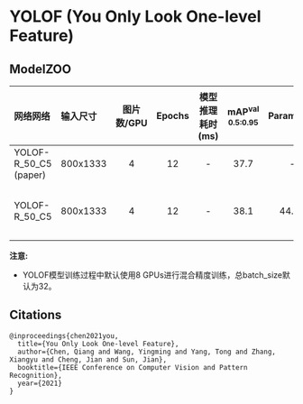 # YOLOF (You Only Look One-level Feature)

## ModelZOO

| 网络网络                | 输入尺寸   | 图片数/GPU | Epochs | 模型推理耗时(ms) | mAP<sup>val<br>0.5:0.95  | Params(M) | FLOPs(G) |    下载链接       | 配置文件 |
| :--------------------- | :------- | :-------: | :----: | :----------: | :---------------------: | :----------------: |:---------: | :------: |:---------------: |
| YOLOF-R_50_C5 (paper)  |  800x1333 |    4     |   12    |      -      |         37.7       |  -  |  - | - | - |
| YOLOF-R_50_C5          |  800x1333 |    4     |   12    |      -      |         38.1       |  44.16  |  241.64 | [下载链接](https://paddledet.bj.bcebos.com/models/yolof_r50_c5_1x_coco.pdparams) | [配置文件](./yolof_r50_c5_1x_coco.yml) |

**注意:**
  - YOLOF模型训练过程中默认使用8 GPUs进行混合精度训练，总batch_size默认为32。


## Citations
```
@inproceedings{chen2021you,
  title={You Only Look One-level Feature},
  author={Chen, Qiang and Wang, Yingming and Yang, Tong and Zhang, Xiangyu and Cheng, Jian and Sun, Jian},
  booktitle={IEEE Conference on Computer Vision and Pattern Recognition},
  year={2021}
}
```
